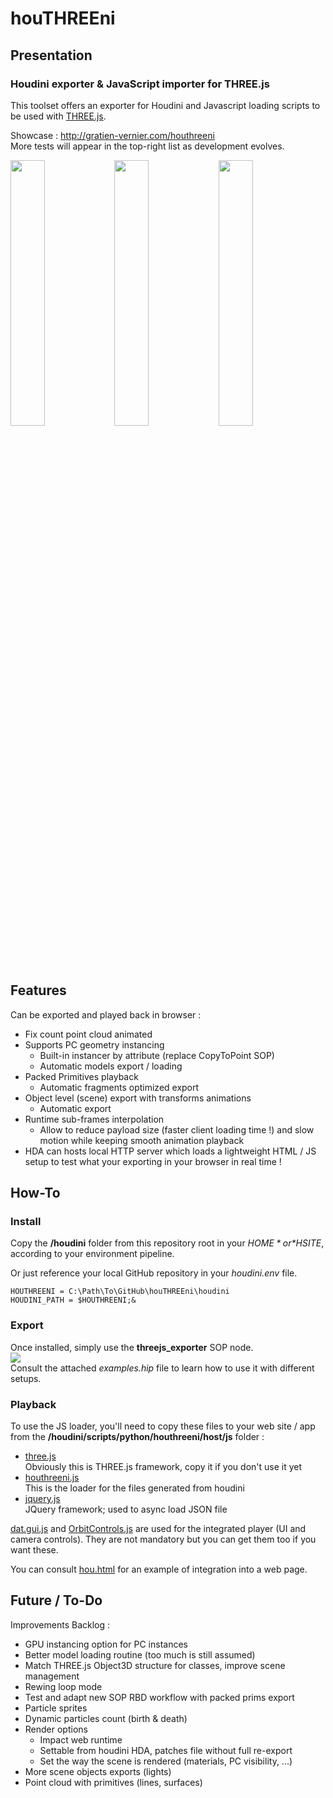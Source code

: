 # houTHREEni

## Presentation
### Houdini exporter &amp; JavaScript importer for THREE.js

This toolset offers an exporter for Houdini and Javascript loading scripts to be used with [THREE.js](https://threejs.org/).

Showcase : http://gratien-vernier.com/houthreeni \
More tests will appear in the top-right list as development evolves.

<img src="http://gratien-vernier.com/houthreeni/gfx/pc.gif" width="33%"/><img src="http://gratien-vernier.com/houthreeni/gfx/packed.gif" width="33%"/><img src="http://gratien-vernier.com/houthreeni/gfx/insts.gif" width="33%"/>

## Features

Can be exported and played back in browser :
- Fix count point cloud animated
- Supports PC geometry instancing
    - Built-in instancer by attribute (replace CopyToPoint SOP)
    - Automatic models export / loading
- Packed Primitives playback
    - Automatic fragments optimized export
- Object level (scene) export with transforms animations
    - Automatic export
- Runtime sub-frames interpolation
    - Allow to reduce payload size (faster client loading time !) and slow motion while keeping smooth animation playback
- HDA can hosts local HTTP server which loads a lightweight HTML / JS setup to test what your exporting in your browser in real time !

## How-To

### Install
Copy the **/houdini** folder from this repository root in your *$HOME* or *$HSITE*, according to your environment pipeline.

Or just reference your local GitHub repository in your *houdini.env* file.

```
HOUTHREENI = C:\Path\To\GitHub\houTHREEni\houdini
HOUDINI_PATH = $HOUTHREENI;&
```

### Export

Once installed, simply use the **threejs_exporter** SOP node. \
<img src="http://gratien-vernier.com/houthreeni/gfx/node.png" /> \
Consult the attached *examples.hip* file to learn how to use it with different setups.

### Playback

To use the JS loader, you'll need to copy these files to your web site / app from the **/houdini/scripts/python/houthreeni/host/js** folder :
- [three.js](houdini/scripts/python/houthreeni/host/js/three.js) \
Obviously this is THREE.js framework, copy it if you don't use it yet
- [houthreeni.js](houdini/scripts/python/houthreeni/host/js/houthreeni.js) \
This is the loader for the files generated from houdini
- [jquery.js](houdini/scripts/python/houthreeni/host/js/jquery.js) \
JQuery framework; used to async load JSON file

[dat.gui.js](houdini/scripts/python/houthreeni/host/js/dat.gui.js) and [OrbitControls.js](houdini/scripts/python/houthreeni/host/js/OrbitControls.js) are used for the integrated player (UI and camera controls). They are not mandatory but you can get them too if you want these.

You can consult [hou.html](houdini/scripts/python/houthreeni/host/hou.html) for an example of integration into a web page.

## Future / To-Do

Improvements Backlog :
- GPU instancing option for PC instances
- Better model loading routine (too much is still assumed)
- Match THREE.js Object3D structure for classes, improve scene management
- Rewing loop mode
- Test and adapt new SOP RBD workflow with packed prims export
- Particle sprites
- Dynamic particles count (birth & death)
- Render options
    - Impact web runtime
    - Settable from houdini HDA, patches file without full re-export
    - Set the way the scene is rendered (materials, PC visibility, ...)
- More scene objects exports (lights)
- Point cloud with primitives (lines, surfaces)
